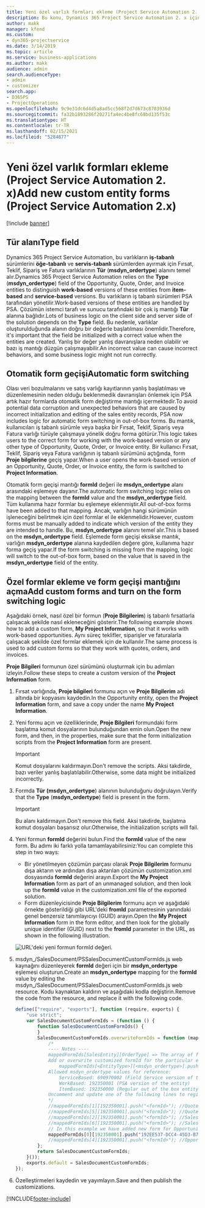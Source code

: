 ```yaml
---
title: Yeni özel varlık formları ekleme (Project Service Automation 2. x)
description: Bu konu, Dynamics 365 Project Service Automation 2. x içindeki fırsatlar, teklifler, siparişler veya faturalar için özel varlık formlarının nasıl ekleneceği hakkında bilgi sağlar.
author: makk
manager: kfend
ms.custom:
- dyn365-projectservice
ms.date: 3/14/2019
ms.topic: article
ms.service: business-applications
ms.author: makk
audience: admin
search.audienceType:
- admin
- customizer
search.app:
- D365PS
- ProjectOperations
ms.openlocfilehash: 9c9e31dc6d4d5a8ad5cc568f2d7d673c8703936d
ms.sourcegitcommit: fa32b1893286f20271fa4ec4be8fc68bd135f53c
ms.translationtype: HT
ms.contentlocale: tr-TR
ms.lasthandoff: 02/15/2021
ms.locfileid: "5284877"
---
```

# <a name="add-new-custom-entity-forms-project-service-automation-2x"></a><span data-ttu-id="0a83d-103">Yeni özel varlık formları ekleme (Project Service Automation 2. x)</span><span class="sxs-lookup"><span data-stu-id="0a83d-103">Add new custom entity forms (Project Service Automation 2.x)</span></span>

[!include [banner](../../includes/psa-now-project-operations.md)]

## <a name="type-field"></a><span data-ttu-id="0a83d-104">Tür alanı</span><span class="sxs-lookup"><span data-stu-id="0a83d-104">Type field</span></span> 

<span data-ttu-id="0a83d-105">Dynamics 365 Project Service Automation, bu varlıkların **iş-tabanlı** sürümlerini **öğe-tabanlı** ve **servis-tabanlı** sürümlerden ayırmak için Fırsat, Teklif, Sipariş ve Fatura varlıklarının **Tür** (**msdyn\_ordertype**) alanını temel alır.</span><span class="sxs-lookup"><span data-stu-id="0a83d-105">Dynamics 365 Project Service Automation relies on the **Type** (**msdyn\_ordertype**) field of the Opportunity, Quote, Order, and Invoice entities to distinguish **work-based** versions of these entities from **item-based** and **service-based** versions.</span></span> <span data-ttu-id="0a83d-106">Bu varlıkların iş tabanlı sürümleri PSA tarafından yönetilir.</span><span class="sxs-lookup"><span data-stu-id="0a83d-106">Work-based versions of these entities are handled by PSA.</span></span> <span data-ttu-id="0a83d-107">Çözümün istemci tarafı ve sunucu tarafındaki bir çok iş mantığı **Tür** alanına bağlıdır.</span><span class="sxs-lookup"><span data-stu-id="0a83d-107">Lots of business logic on the client side and server side of the solution depends on the **Type** field.</span></span> <span data-ttu-id="0a83d-108">Bu nedenle, varlıklar oluşturulduğunda alanın doğru bir değerle başlatılması önemlidir.</span><span class="sxs-lookup"><span data-stu-id="0a83d-108">Therefore, it's important that the field be initialized with a correct value when the entities are created.</span></span> <span data-ttu-id="0a83d-109">Yanlış bir değer yanlış davranışlara neden olabilir ve bazı iş mantığı düzgün çalışmayabilir.</span><span class="sxs-lookup"><span data-stu-id="0a83d-109">An incorrect value can cause incorrect behaviors, and some business logic might not run correctly.</span></span>

## <a name="automatic-form-switching"></a><span data-ttu-id="0a83d-110">Otomatik form geçişi</span><span class="sxs-lookup"><span data-stu-id="0a83d-110">Automatic form switching</span></span>

<span data-ttu-id="0a83d-111">Olası veri bozulmalarını ve satış varlığı kayıtlarının yanlış başlatılması ve düzenlemesinin neden olduğu beklenmedik davranışları önlemek için PSA artık hazır formlarda otomatik form değiştirme mantığı içermektedir.</span><span class="sxs-lookup"><span data-stu-id="0a83d-111">To avoid potential data corruption and unexpected behaviors that are caused by incorrect initialization and editing of the sales entity records, PSA now includes logic for automatic form switching in out-of-box forms.</span></span> <span data-ttu-id="0a83d-112">Bu mantık, kullanıcıları iş tabanlı sürümle veya başka bir Fırsat, Teklif, Sipariş veya Fatura varlığı türüyle çalışmaya yönelik doğru forma götürür.</span><span class="sxs-lookup"><span data-stu-id="0a83d-112">This logic takes users to the correct form for working with the work-based version or any other type of Opportunity, Quote, Order, or Invoice entity.</span></span> <span data-ttu-id="0a83d-113">Bir kullanıcı Fırsat, Teklif, Sipariş veya Fatura varlığının iş tabanlı sürümünü açtığında, form **Proje bilgilerine** geçiş yapar.</span><span class="sxs-lookup"><span data-stu-id="0a83d-113">When a user opens the work-based version of an Opportunity, Quote, Order, or Invoice entity, the form is switched to **Project Information**.</span></span>

<span data-ttu-id="0a83d-114">Otomatik form geçişi mantığı **formId** değeri ile **msdyn\_ordertype** alanı arasındaki eşlemeye dayanır.</span><span class="sxs-lookup"><span data-stu-id="0a83d-114">The automatic form switching logic relies on the mapping between the **formId** value and the **msdyn\_ordertype** field.</span></span> <span data-ttu-id="0a83d-115">Tüm kullanıma hazır formlar bu eşlemeye eklenmiştir.</span><span class="sxs-lookup"><span data-stu-id="0a83d-115">All out-of-box forms have been added to that mapping.</span></span> <span data-ttu-id="0a83d-116">Ancak, varlığın hangi sürümünün işleneceğini belirtmek için özel formlar el ile eklenmelidir.</span><span class="sxs-lookup"><span data-stu-id="0a83d-116">However, custom forms must be manually added to indicate which version of the entity they are intended to handle.</span></span> <span data-ttu-id="0a83d-117">Bu, **msdyn\_ordertype** alanını temel alır.</span><span class="sxs-lookup"><span data-stu-id="0a83d-117">This is based on the **msdyn\_ordertype** field.</span></span> <span data-ttu-id="0a83d-118">Eşlemede form geçişi eksikse mantık, varlığın **msdyn\_ordertype** alanına kaydedilen değere göre, kullanıma hazır forma geçiş yapar.</span><span class="sxs-lookup"><span data-stu-id="0a83d-118">If the form switching is missing from the mapping, logic will switch to the out-of-box form, based on the value that is saved in the **msdyn\_ordertype** field of the entity.</span></span>

## <a name="add-custom-forms-and-turn-on-the-form-switching-logic"></a><span data-ttu-id="0a83d-119">Özel formlar ekleme ve form geçişi mantığını açma</span><span class="sxs-lookup"><span data-stu-id="0a83d-119">Add custom forms and turn on the form switching logic</span></span>

<span data-ttu-id="0a83d-120">Aşağıdaki örnek, nasıl özel bir formun (**Proje Bilgilerim**) iş tabanlı fırsatlarla çalışacak şekilde nasıl ekleneceğini gösterir.</span><span class="sxs-lookup"><span data-stu-id="0a83d-120">The following example shows how to add a custom form, **My Project Information**, so that it works with work-based opportunities.</span></span> <span data-ttu-id="0a83d-121">Aynı süreç teklifler, siparişler ve faturalarla çalışacak şekilde özel formlar eklemek için de kullanılır.</span><span class="sxs-lookup"><span data-stu-id="0a83d-121">The same process is used to add custom forms so that they work with quotes, orders, and invoices.</span></span>

<span data-ttu-id="0a83d-122">**Proje Bilgileri** formunun özel sürümünü oluşturmak için bu adımları izleyin.</span><span class="sxs-lookup"><span data-stu-id="0a83d-122">Follow these steps to create a custom version of the **Project Information** form.</span></span>

1. <span data-ttu-id="0a83d-123">Fırsat varlığında, **Proje bilgileri** formunu açın ve **Proje Bilgilerim** adı altında bir kopyasını kaydedin.</span><span class="sxs-lookup"><span data-stu-id="0a83d-123">In the Opportunity entity, open the **Project Information** form, and save a copy under the name **My Project Information**.</span></span>
2. <span data-ttu-id="0a83d-124">Yeni formu açın ve özelliklerinde, **Proje Bilgileri** formundaki form başlatma komut dosyalarının bulunduğundan emin olun.</span><span class="sxs-lookup"><span data-stu-id="0a83d-124">Open the new form, and then, in the properties, make sure that the form initialization scripts from the **Project Information** form are present.</span></span> 

    > [!IMPORTANT]
    > <span data-ttu-id="0a83d-125">Komut dosyalarını kaldırmayın.</span><span class="sxs-lookup"><span data-stu-id="0a83d-125">Don't remove the scripts.</span></span> <span data-ttu-id="0a83d-126">Aksi takdirde, bazı veriler yanlış başlatılabilir.</span><span class="sxs-lookup"><span data-stu-id="0a83d-126">Otherwise, some data might be initialized incorrectly.</span></span>

3. <span data-ttu-id="0a83d-127">Formda **Tür** **(msdyn\_ordertype**) alanının bulunduğunu doğrulayın.</span><span class="sxs-lookup"><span data-stu-id="0a83d-127">Verify that the **Type** (**msdyn\_ordertype**) field is present in the form.</span></span> 

    > [!IMPORTANT]
    > <span data-ttu-id="0a83d-128">Bu alanı kaldırmayın.</span><span class="sxs-lookup"><span data-stu-id="0a83d-128">Don't remove this field.</span></span> <span data-ttu-id="0a83d-129">Aksi takdirde, başlatma komut dosyaları başarısız olur.</span><span class="sxs-lookup"><span data-stu-id="0a83d-129">Otherwise, the initialization scripts will fail.</span></span>

4. <span data-ttu-id="0a83d-130">Yeni formun **formId** değerini bulun.</span><span class="sxs-lookup"><span data-stu-id="0a83d-130">Find the **formId** value of the new form.</span></span> <span data-ttu-id="0a83d-131">Bu adımı iki farklı yolla tamamlayabilirsiniz:</span><span class="sxs-lookup"><span data-stu-id="0a83d-131">You can complete this step in two ways:</span></span>

    - <span data-ttu-id="0a83d-132">Bir yönetilmeyen çözümün parçası olarak **Proje Bilgilerim** formunu dışa aktarın ve ardından dışa aktarılan çözümün customization.xml dosyasında **formId** değerini arayın.</span><span class="sxs-lookup"><span data-stu-id="0a83d-132">Export the **My Project Information** form as part of an unmanaged solution, and then look up the **formId** value in the customization.xml file of the exported solution.</span></span>
    - <span data-ttu-id="0a83d-133">Form düzenleyicisinde **Proje Bilgilerim** formunu açın ve aşağıdaki örnekte gösterildiği gibi URL'deki **fromId** parametresinin yanındaki genel benzersiz tanımlayıcıyı (GUID) arayın.</span><span class="sxs-lookup"><span data-stu-id="0a83d-133">Open the **My Project Information** form in the form editor, and then look for the globally unique identifier (GUID) next to the **fromId** parameter in the URL, as shown in the following illustration.</span></span>

    ![URL'deki yeni formun formId değeri.](media/how-to-add-custom-forms-in-v2.0.png)

5. <span data-ttu-id="0a83d-135">msdyn\_/SalesDocument/PSSalesDocumentCustomFormIds.js web kaynağını düzenleyerek **formId** değeri için bir **msdyn\_ordertype** eşlemesi oluşturun.</span><span class="sxs-lookup"><span data-stu-id="0a83d-135">Create an **msdyn\_ordertype** mapping for the **formId** value by editing the msdyn\_/SalesDocument/PSSalesDocumentCustomFormIds.js web resource.</span></span> <span data-ttu-id="0a83d-136">Kodu kaynaktan kaldırın ve aşağıdaki kodla değiştirin.</span><span class="sxs-lookup"><span data-stu-id="0a83d-136">Remove the code from the resource, and replace it with the following code.</span></span>

    ```javascript
    define(["require", "exports"], function (require, exports) {
        "use strict";
        var SalesDocumentCustomFormIds = (function () {
            function SalesDocumentCustomFormIds() {
            }
            SalesDocumentCustomFormIds.overwriteFormIds = function (mappedFormIds) {
                /*
                ---- Notes ----
                mappedFormIds[SalesEntity][OrderType] => The array of forms IDs that support particular entity and order type
                Add or overwrite customized formId for the particular entity and order type by calling:
                    mappedFormIds[<EntityType>][<msdyn_ordertype>].push("<formId>");
                Allowed msdyn_ordertype values for reference:
                    ServiceBased: 690970002 (Field Service version of the entity)
                    WorkBased: 192350001 (PSA version of the entity)
                    ItemBased: 192350000 (Regular out of the box entity)
                Uncomment and update one of the following lines to register custom PSA form for required entity:
                */      
                //mappedFormIds[1][192350001].push("<formId>"); //Quote
                //mappedFormIds[5][192350001].push("<formId>"); //Quote Line
                //mappedFormIds[2][192350001].push("<formId>"); //Sales Order
                //mappedFormIds[6][192350001].push("<formId>"); //Sales Order Line
                // In this example we have added new form for Opportunity
                mappedFormIds[0][192350001].push("192EE537-DCC4-45D3-B7AF-EA694B9113D2"); //Opportunity
                //mappedFormIds[4][192350001].push("<formId>"); //Opportunity Line
            };
            return SalesDocumentCustomFormIds;
        }());
        exports.default = SalesDocumentCustomFormIds;
    });
    ```

6. <span data-ttu-id="0a83d-137">Özelleştirmeleri kaydedin ve yayımlayın.</span><span class="sxs-lookup"><span data-stu-id="0a83d-137">Save and then publish the customizations.</span></span>


[!INCLUDE[footer-include](../../includes/footer-banner.md)]